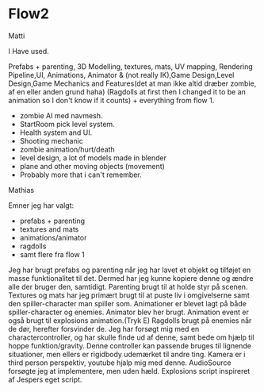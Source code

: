 # Flow2
Matti

I Have used.

Prefabs + parenting, 3D Modelling, textures, mats, UV mapping, Rendering Pipeline,UI, Animations, Animator & (not really IK),Game Design,Level Design,Game Mechanics and Features(det at man ikke altid dræber zombie, af en eller anden grund haha)
(Ragdolls at first then I changed it to be an animation so I don't know if it counts) + everything from flow 1.
- zombie AI med navmesh.
- StartRoom pick level system.
- Health system and UI.
- Shooting mechanic
- zombie animation/hurt/death
- level design, a lot of models made in blender
- plane and other moving objects (movement)
- Probably more that i can't remember.


Mathias

Emner jeg har valgt:
- prefabs + parenting
- textures and mats
- animations/animator
- ragdolls
- samt flere fra flow 1

Jeg har brugt prefabs og parenting når jeg har lavet et objekt og tilføjet en masse funktionalitet til det. Dermed har jeg kunne kopiere denne og ændre alle der bruger den, samtidigt. Parenting brugt til at holde styr på scenen.
Textures og mats har jeg primært brugt til at puste liv i omgivelserne samt den spiller-character man spiller som.
Animationer er blevet lagt på både spiller-character og enemies. Animator blev her brugt. Animation event er også brugt til explosions animation.(Tryk E)
Ragdolls brugt på enemies når de dør, herefter forsvinder de.
Jeg har forsøgt mig med en charactercontroller, og har skulle finde ud af denne, samt bede om hjælp til hoppe funktion/gravity. Denne controller kan passende bruges til lignende situationer, men ellers er rigidbody udemærket til andre ting.
Kamera er i third person perspektiv, youtube hjalp mig med denne. 
AudioSource forsøgte jeg at implementere, men uden hæld.
Explosions script inspireret af Jespers eget script.
